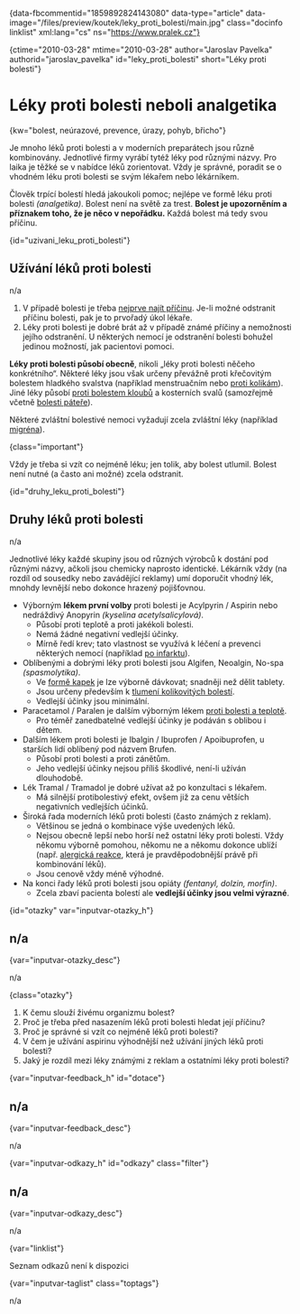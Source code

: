 
{data-fbcommentid="1859892824143080" data-type="article" data-image="/files/preview/koutek/leky\_proti\_bolesti/main.jpg" class="docinfo linklist" xml:lang="cs" ns="https://www.pralek.cz"}

{ctime="2010-03-28" mtime="2010-03-28" author="Jaroslav Pavelka" authorid="jaroslav\_pavelka" id="leky\_proti_bolesti" short="Léky proti bolesti"}

# Léky proti bolesti neboli analgetika

<!-- generated attribute kw by user_udpatekw.sh on 2019-01-10, do not edit -->

<!-- generated attribute kw by user_udpatekw.sh on 2019-09-22, do not edit -->

{kw="bolest, neúrazové, prevence, úrazy, pohyb, břicho"}

Je mnoho léků proti bolesti a v moderních preparátech jsou různě kombinovány. Jednotlivé firmy vyrábí tytéž léky pod různými názvy. Pro laika je těžké se v nabídce léků zorientovat. Vždy je správné, poradit se o vhodném léku proti bolesti se svým lékařem nebo lékárníkem.

Člověk trpící bolestí hledá jakoukoli pomoc; nejlépe ve formě léku proti bolesti _(analgetika)_. Bolest není na světě za trest. **Bolest je upozorněním a příznakem toho, že je něco v nepořádku.** Každá bolest má tedy svou příčinu.

{id="uzivani\_leku\_proti_bolesti"}

## Užívání léků proti bolesti

n/a

  1. V případě bolesti je třeba [nejprve najít příčinu][1]. Je-li možné odstranit příčinu bolesti, pak je to prvořadý úkol lékaře.
  2. Léky proti bolesti je dobré brát až v případě známé příčiny a nemožnosti jejího odstranění. U některých nemocí je odstranění bolesti bohužel jedinou možností, jak pacientovi pomoci.

**Léky proti bolesti působí obecně**, nikoli „léky proti bolesti něčeho konkrétního“. Některé léky jsou však určeny převážně proti křečovitým bolestem hladkého svalstva (například menstruačním nebo [proti kolikám][2]). Jiné léky působí [proti bolestem kloubů][3] a kosterních svalů (samozřejmě včetně [bolesti páteře][4]).

Některé zvláštní bolestivé nemoci vyžadují zcela zvláštní léky (například [migréna][1]).

{class="important"}

Vždy je třeba si vzít co nejméně léku; jen tolik, aby bolest utlumil. Bolest není nutné (a často ani možné) zcela odstranit.

{id="druhy\_leku\_proti_bolesti"}

## Druhy léků proti bolesti

n/a

Jednotlivé léky každé skupiny jsou od různých výrobců k dostání pod různými názvy, ačkoli jsou chemicky naprosto identické. Lékárník vždy (na rozdíl od sousedky nebo zavádějící reklamy) umí doporučit vhodný lék, mnohdy levnější nebo dokonce hrazený pojišťovnou.

  * Výborným **lékem první volby** proti bolesti je Acylpyrin / Aspirin nebo nedráždivý Anopyrin _(kyselina acetylsalicylová)_.
      * Působí proti teplotě a proti jakékoli bolesti.
      * Nemá žádné negativní vedlejší účinky.
      * Mírně ředí krev; tato vlastnost se využívá k léčení a prevenci některých nemocí (například [po infarktu][5]).
  * Oblíbenými a dobrými léky proti bolesti jsou Algifen, Neoalgin, No-spa _(spasmolytika)_.
      * Ve [formě kapek][6] je lze výborně dávkovat; snadněji než dělit tablety.
      * Jsou určeny především k [tlumení kolikovitých bolestí][2].
      * Vedlejší účinky jsou minimální.
  * Paracetamol / Paralen je dalším výborným lékem [proti bolesti a teplotě][7].
      * Pro téměř zanedbatelné vedlejší účinky je podáván s oblibou i dětem.
  * Dalším lékem proti bolesti je Ibalgin / Ibuprofen / Apoibuprofen, u starších lidí oblíbený pod názvem Brufen.
      * Působí proti bolesti a proti zánětům.
      * Jeho vedlejší účinky nejsou příliš škodlivé, není-li užíván dlouhodobě.
  * Lék Tramal / Tramadol je dobré užívat až po konzultaci s lékařem.
      * Má silnější protibolestivý efekt, ovšem již za cenu větších negativních vedlejších účinků.
  * Široká řada moderních léků proti bolesti (často známých z reklam).
      * Většinou se jedná o kombinace výše uvedených léků.
      * Nejsou obecně lepší nebo horší než ostatní léky proti bolesti. Vždy někomu výborně pomohou, někomu ne a někomu dokonce ublíží (např. [alergická reakce][8], která je pravděpodobnější právě při kombinování léků).
      * Jsou cenově vždy méně výhodné.
  * Na konci řady léků proti bolesti jsou opiáty _(fentanyl, dolzin, morfin)_.
      * Zcela zbaví pacienta bolestí ale **vedlejší účinky jsou velmi výrazné**.

{id="otazky" var="inputvar-otazky_h"}

## n/a

{var="inputvar-otazky_desc"}

n/a

{class="otazky"}

  1. K čemu slouží živému organizmu bolest?
  2. Proč je třeba před nasazením léků proti bolesti hledat její příčinu?
  3. Proč je správné si vzít co nejméně léků proti bolesti?
  4. V čem je užívání aspirinu výhodnější než užívání jiných léků proti bolesti?
  5. Jaký je rozdíl mezi léky známými z reklam a ostatními léky proti bolesti?

{var="inputvar-feedback_h" id="dotace"}

## n/a

{var="inputvar-feedback_desc"}

n/a

{var="inputvar-odkazy_h" id="odkazy" class="filter"}

## n/a

{var="inputvar-odkazy_desc"}

n/a

{var="linklist"}

Seznam odkazů není k dispozici

{var="inputvar-taglist" class="toptags"}

n/a

 [1]: bolest_hlavy_migrena
 [2]: mocove_kameny
 [3]: artroza
 [4]: bolesti_v_zadech_houser
 [5]: srdecni_infarkt
 [6]: lekove_formy
 [7]: teplota
 [8]: imunita

